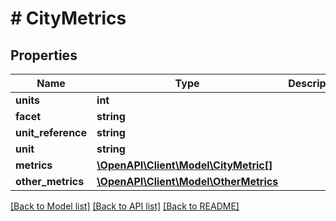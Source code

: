 # # CityMetrics

## Properties

Name | Type | Description | Notes
------------ | ------------- | ------------- | -------------
**units** | **int** |  | [optional]
**facet** | **string** |  | [optional]
**unit_reference** | **string** |  | [optional]
**unit** | **string** |  | [optional]
**metrics** | [**\OpenAPI\Client\Model\CityMetric[]**](CityMetric.md) |  | [optional]
**other_metrics** | [**\OpenAPI\Client\Model\OtherMetrics**](.md) |  | [optional]

[[Back to Model list]](../../README.md#models) [[Back to API list]](../../README.md#endpoints) [[Back to README]](../../README.md)
